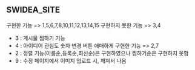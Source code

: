 ## SWIDEA_SITE
구현한 기능 => 1,5,6,7,8,10,11,12,13,14,15
구현하지 못한 기능 => 3,4
- 3 : 게시물 찜하기 기능
- 4 : 아이디어 관심도 숫자 변경 버튼
애매하게 구현한 기능 => 2,7
- 2 : 정렬 기능(이름순,등록순,최신순)은 구현하였으나 찜하기순은 구현하지 못함
- 9 : 수정 페이지에서 이미지 업로드 시, 깨져서 나옴
